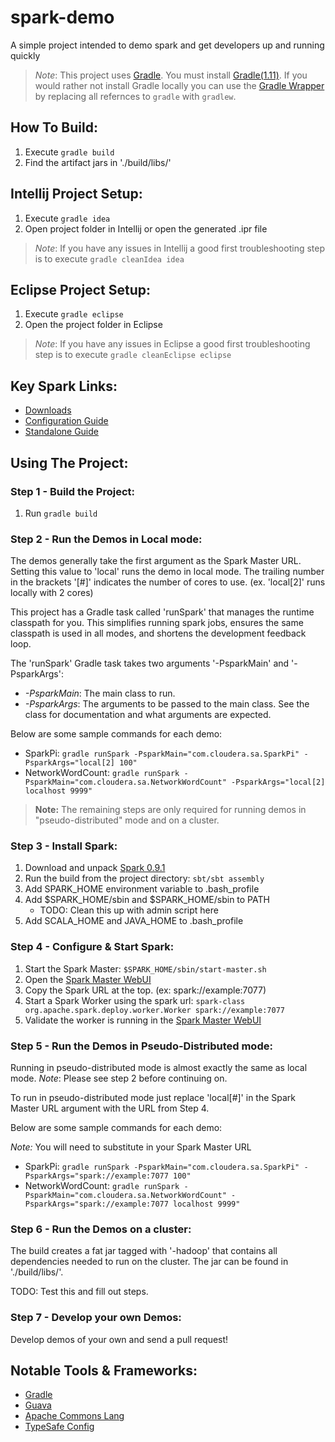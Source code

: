 spark-demo
==========
A simple project intended to demo spark and get developers up and running quickly

>*Note*:
>   This project uses [Gradle](http://www.gradle.org). You must install [Gradle(1.11)](http://www.gradle.org/downloads).
>   If you would rather not install Gradle locally you can use the [Gradle Wrapper](http://www.gradle.org/docs/current/userguide/gradle_wrapper.html) by replacing all refernces to ```gradle``` with ```gradlew```.

How To Build:
-------------
1. Execute ```gradle build```
2. Find the artifact jars in './build/libs/'

Intellij Project Setup:
-----------------------
1. Execute ```gradle idea```
2. Open project folder in Intellij or open the generated .ipr file

>*Note*:
>   If you have any issues in Intellij a good first troubleshooting step is to execute ```gradle cleanIdea idea```

Eclipse Project Setup:
----------------------
1. Execute ```gradle eclipse```
2. Open the project folder in Eclipse

>*Note*:
>   If you have any issues in Eclipse a good first troubleshooting step is to execute ```gradle cleanEclipse eclipse```

Key Spark Links:
----------------
- [Downloads](http://spark.apache.org/downloads.html)
- [Configuration Guide](http://spark.apache.org/docs/latest/configuration.html)
- [Standalone Guide](http://spark.apache.org/docs/latest/spark-standalone.html)


Using The Project:
------------------

### Step 1 - Build the Project: ###
1. Run ```gradle build```

### Step 2 - Run the Demos in Local mode: ###
The demos generally take the first argument as the Spark Master URL.
Setting this value to 'local' runs the demo in local mode.
The trailing number in the brackets '[#]' indicates the number of cores to use. (ex. 'local[2]' runs locally with 2 cores)

This project has a Gradle task called 'runSpark' that manages the runtime classpath for you.
This simplifies running spark jobs, ensures the same classpath is used in all modes, and shortens the development feedback loop.

The 'runSpark' Gradle task takes two arguments '-PsparkMain' and '-PsparkArgs':

- *-PsparkMain*: The main class to run.
- *-PsparkArgs*: The arguments to be passed to the main class. See the class for documentation and what arguments are expected.

Below are some sample commands for each demo:

- SparkPi: ```gradle runSpark -PsparkMain="com.cloudera.sa.SparkPi" -PsparkArgs="local[2] 100"```
- NetworkWordCount: ```gradle runSpark -PsparkMain="com.cloudera.sa.NetworkWordCount" -PsparkArgs="local[2] localhost 9999"```

>    **Note:** The remaining steps are only required for running demos in "pseudo-distributed" mode and on a cluster.

### Step 3 - Install Spark: ###
1. Download and unpack [Spark 0.9.1](http://d3kbcqa49mib13.cloudfront.net/spark-0.9.1.tgz)
2. Run the build from the project directory: ```sbt/sbt assembly```
3. Add SPARK_HOME environment variable to .bash_profile
4. Add $SPARK_HOME/sbin and $SPARK_HOME/sbin to PATH
    - TODO: Clean this up with admin script here
5. Add SCALA_HOME and JAVA_HOME to .bash_profile

### Step 4 - Configure & Start Spark: ###
1. Start the Spark Master: ```$SPARK_HOME/sbin/start-master.sh```
2. Open the [Spark Master WebUI](http://localhost:8080)
3. Copy the Spark URL at the top. (ex: spark://example:7077)
4. Start a Spark Worker using the spark url: ```spark-class org.apache.spark.deploy.worker.Worker spark://example:7077```
5. Validate the worker is running in the [Spark Master WebUI](http://localhost:8080)

### Step 5 - Run the Demos in Pseudo-Distributed mode: ###
Running in pseudo-distributed mode is almost exactly the same as local mode.
*Note*: Please see step 2 before continuing on.

To run in pseudo-distributed mode just replace 'local[#]' in the Spark Master URL argument with the URL from Step 4.

Below are some sample commands for each demo:

*Note:* You will need to substitute in your Spark Master URL

- SparkPi: ```gradle runSpark -PsparkMain="com.cloudera.sa.SparkPi" -PsparkArgs="spark://example:7077 100"```
- NetworkWordCount: ```gradle runSpark -PsparkMain="com.cloudera.sa.NetworkWordCount" -PsparkArgs="spark://example:7077 localhost 9999"```

### Step 6 - Run the Demos on a cluster: ###
The build creates a fat jar tagged with '-hadoop' that contains all dependencies needed to run on the cluster. The jar can be found in './build/libs/'.

TODO: Test this and fill out steps.

### Step 7 - Develop your own Demos: ###
Develop demos of your own and send a pull request!

Notable Tools & Frameworks:
---------------------------
- [Gradle](http://www.gradle.org/)
- [Guava](https://code.google.com/p/guava-libraries/)
- [Apache Commons Lang](http://commons.apache.org/proper/commons-lang/)
- [TypeSafe Config](https://github.com/typesafehub/config)